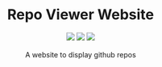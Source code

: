 <h1 align="center">Repo Viewer Website</h1>
<div align="center">
<img src="https://parkerbritt.com/badge?label=react&icon=react&color=61DAFB">
<img src="https://parkerbritt.com/badge?label=github&icon=github&color=181717">
<img src="https://parkerbritt.com/badge?label=javascript&icon=javascript&color=F7DF1E">
</div>

<br>
<div align="center">
A website to display github repos
</div>

